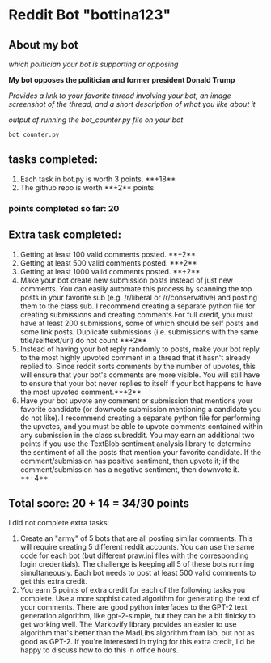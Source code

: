 # Reddit Bot "bottina123"

## About my bot

_which politician your bot is supporting or opposing_

**My bot opposes the politician and former president Donald Trump**

_Provides a link to your favorite thread involving your bot, an image screenshot of the thread, and a short description of what you like about it_

_output of running the bot_counter.py file on your bot_

```
bot_counter.py
```

## tasks completed:

<ol>
    <li>Each task in bot.py is worth 3 points. **+18**</li>
    <li> The github repo is worth **+2** points </li>
</ol>

### points completed so far: 20

## Extra task completed:

<ol>
    <li>Getting at least 100 valid comments posted. **+2**</li>
    <li>Getting at least 500 valid comments posted. **+2**</li>
    <li>Getting at least 1000 valid comments posted. **+2**</li>
    <li>Make your bot create new submission posts instead of just new comments. You can easily automate this process by scanning the top posts in your favorite sub (e.g. /r/liberal or /r/conservative) and posting them to the class sub. I recommend creating a separate python file for creating submissions and creating comments.For full credit, you must have at least 200 submissions, some of which should be self posts and some link posts. Duplicate submissions (i.e. submissions with the same title/selftext/url) do not count **+2** </li>
    <li>Instead of having your bot reply randomly to posts, make your bot reply to the most highly upvoted comment in a thread that it hasn't already replied to. Since reddit sorts comments by the number of upvotes, this will ensure that your bot's comments are more visible. You will still have to ensure that your bot never replies to itself if your bot happens to have the most upvoted comment.**+2** </li>
    <li>Have your bot upvote any comment or submission that mentions your favorite candidate (or downvote submission mentioning a candidate you do not like). I recommend creating a separate python file for performing the upvotes, and you must be able to upvote comments contained within any submission in the class subreddit. You may earn an additional two points if you use the TextBlob sentiment analysis library to determine the sentiment of all the posts that mention your favorite candidate. If the comment/submission has positive sentiment, then upvote it; if the comment/submission has a negative sentiment, then downvote it. **+4**</li>

</ol>

## Total score: 20 + 14 = 34/30 points

<p>I did not complete extra tasks:</p>
<ol>
    <li>Create an "army" of 5 bots that are all posting similar comments. This will require creating 5 different reddit accounts. You can use the same code for each bot (but different praw.ini files with the corresponding login credentials). The challenge is keeping all 5 of these bots running simultaneously. Each bot needs to post at least 500 valid comments to get this extra credit.</li>
    <li>You earn 5 points of extra credit for each of the following tasks you complete. Use a more sophisticated algorithm for generating the text of your comments. There are good python interfaces to the GPT-2 text generation algorithm, like gpt-2-simple, but they can be a bit finicky to get working well. The Markovify library provides an easier to use algorithm that's better than the MadLibs algorithm from lab, but not as good as GPT-2. If you're interested in trying for this extra credit, I'd be happy to discuss how to do this in office hours. </li)>
</ol>
